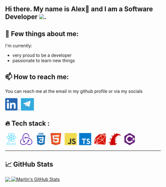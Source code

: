 ## Hi there. My name is Alex👋 and I am a Software Developer <img src="https://media.giphy.com/media/WUlplcMpOCEmTGBtBW/giphy.gif" width="30">.

## :book: Few things about me:
I'm currently:
- very proud to be a developer 
- passionate to learn new things

## 📫 How to reach me:
You can reach me at the email in my github profile or via my socials

[<img src="https://raw.githubusercontent.com/tarassov/tarassov/master/linkedin.png" height="40em" align="center" alt="Follow alexander-tarasov-dev on LinkedIn" title="Follow alexander-tarasov-dev on LinkedIn"/>](https://www.linkedin.com/in/alexander-tarasov-dev/)
[<img src="https://raw.githubusercontent.com/tarassov/tarassov/master/telegram.png" height="40em" align="center" alt="Write via Telegram" title="Write via Telegram"/>](https://t.me/tarasov_a )

## :fire: Tech stack :
<div>
  <img src="https://github.com/devicons/devicon/blob/master/icons/react/react-original-wordmark.svg" title="React" alt="React" width="40" height="40"/>&nbsp;
  <img src="https://github.com/devicons/devicon/blob/master/icons/redux/redux-original.svg" title="Redux" alt="Redux " width="40" height="40"/>&nbsp;
  <img src="https://github.com/devicons/devicon/blob/master/icons/css3/css3-plain-wordmark.svg"  title="CSS3" alt="CSS" width="40" height="40"/>&nbsp;
  <img src="https://github.com/devicons/devicon/blob/master/icons/html5/html5-original.svg" title="HTML5" alt="HTML" width="40" height="40"/>&nbsp;
  <img src="https://github.com/devicons/devicon/blob/master/icons/javascript/javascript-original.svg" title="JavaScript" alt="JavaScript" width="40" />&nbsp;
  <img src="https://github.com/devicons/devicon/blob/master/icons/typescript/typescript-original.svg" title="Typescript" alt="Typescript" width="40" />&nbsp;
  <img src="https://github.com/devicons/devicon/blob/master/icons/ruby/ruby-plain.svg" title="Ruby" **alt="Ruby" width="40" height="40"/>&nbsp;
  <img src="https://github.com/devicons/devicon/blob/master/icons/rails/rails-plain.svg" title="Rails" **alt="Rails" width="40" height="40"/>&nbsp;
    <img src="https://github.com/devicons/devicon/blob/master/icons/csharp/csharp-plain.svg" title="C#" **alt="C#" width="40" height="40"/>&nbsp;
</div>

---

## &#x1f4c8; GitHub Stats

<a href="https://github.com/tarassov/tarassov">
  <img align="center" src="https://github-readme-stats.vercel.app/api/top-langs/?username=tarassov&hide=java,html,tex&title_color=ffffff&text_color=c9cacc&icon_color=2bbc8a&bg_color=1d1f21&langs_count=5" />
</a>
<a href="https://github.com/tarassov/tarassov">
  <img align="center" src="https://github-readme-stats.vercel.app/api?username=tarassov&show_icons=true&line_height=40&count_private=true&title_color=ffffff&text_color=c9cacc&icon_color=2bbc8a&bg_color=1d1f21" alt="Martin's GitHub Stats" />
</a>



